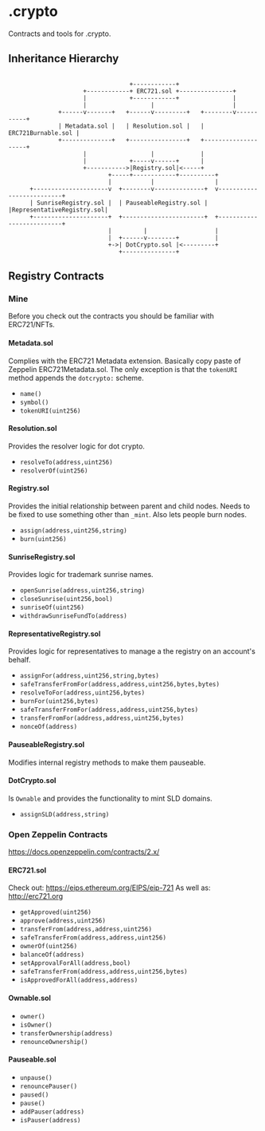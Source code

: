 # .crypto

Contracts and tools for .crypto.

## Inheritance Hierarchy

```

                                  +------------+
                     +------------+ ERC721.sol +---------------+
                     |            +------------+               |
                     |                  |                      |
              +------v-------+   +------v---------+   +--------v-----------+
              | Metadata.sol |   | Resolution.sol |   | ERC721Burnable.sol |
              +--------------+   +----------------+   +--------------------+
                     |                  |             |
                     |            +-----v------+      |
                     +----------->|Registry.sol|<-----+
                            +-----+------------+----------+
                            |           |                 |
      +---------------------v  +--------v--------------+  v--------------------------+
      | SunriseRegistry.sol |  | PauseableRegistry.sol |  |RepresentativeRegistry.sol|
      +---------------------+  +-----------------------+  +--------------------------+
                            |         |                   |
                            |  +------v--------+          |
                            +->| DotCrypto.sol |<---------+
                               +---------------+

```

## Registry Contracts

### Mine

Before you check out the contracts you should be familiar with ERC721/NFTs.

#### Metadata.sol

Complies with the ERC721 Metadata extension. Basically copy paste of Zeppelin
ERC721Metadata.sol. The only exception is that the `tokenURI` method appends the
`dotcrypto:` scheme.

- `name()`
- `symbol()`
- `tokenURI(uint256)`

#### Resolution.sol

Provides the resolver logic for dot crypto.

- `resolveTo(address,uint256)`
- `resolverOf(uint256)`

#### Registry.sol

Provides the initial relationship between parent and child nodes. Needs to be
fixed to use something other than `_mint`. Also lets people burn nodes.

- `assign(address,uint256,string)`
- `burn(uint256)`

#### SunriseRegistry.sol

Provides logic for trademark sunrise names.

- `openSunrise(address,uint256,string)`
- `closeSunrise(uint256,bool)`
- `sunriseOf(uint256)`
- `withdrawSunriseFundTo(address)`

#### RepresentativeRegistry.sol

Provides logic for representatives to manage a the registry on an account's behalf.

- `assignFor(address,uint256,string,bytes)`
- `safeTransferFromFor(address,address,uint256,bytes,bytes)`
- `resolveToFor(address,uint256,bytes)`
- `burnFor(uint256,bytes)`
- `safeTransferFromFor(address,address,uint256,bytes)`
- `transferFromFor(address,address,uint256,bytes)`
- `nonceOf(address)`

#### PauseableRegistry.sol

Modifies internal registry methods to make them pauseable.

#### DotCrypto.sol

Is `Ownable` and provides the functionality to mint SLD domains.

- `assignSLD(address,string)`

### Open Zeppelin Contracts

https://docs.openzeppelin.com/contracts/2.x/

#### ERC721.sol

Check out: https://eips.ethereum.org/EIPS/eip-721
As well as: http://erc721.org

- `getApproved(uint256)`
- `approve(address,uint256)`
- `transferFrom(address,address,uint256)`
- `safeTransferFrom(address,address,uint256)`
- `ownerOf(uint256)`
- `balanceOf(address)`
- `setApprovalForAll(address,bool)`
- `safeTransferFrom(address,address,uint256,bytes)`
- `isApprovedForAll(address,address)`

#### Ownable.sol

- `owner()`
- `isOwner()`
- `transferOwnership(address)`
- `renounceOwnership()`

#### Pauseable.sol

- `unpause()`
- `renouncePauser()`
- `paused()`
- `pause()`
- `addPauser(address)`
- `isPauser(address)`
